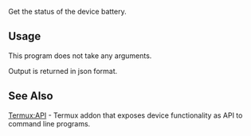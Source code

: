 Get the status of the device battery.

## Usage

This program does not take any arguments.

Output is returned in json format.

## See Also

[Termux:API](Termux:API) - Termux addon that exposes device
functionality as API to command line programs.